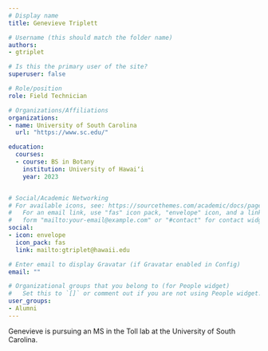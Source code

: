 ```yaml
---
# Display name
title: Genevieve Triplett

# Username (this should match the folder name)
authors:
- gtriplet

# Is this the primary user of the site?
superuser: false

# Role/position
role: Field Technician

# Organizations/Affiliations
organizations:
- name: University of South Carolina
  url: "https://www.sc.edu/"

education:
  courses:
  - course: BS in Botany
    institution: University of Hawaiʻi
    year: 2023


# Social/Academic Networking
# For available icons, see: https://sourcethemes.com/academic/docs/page-builder/#icons
#   For an email link, use "fas" icon pack, "envelope" icon, and a link in the
#   form "mailto:your-email@example.com" or "#contact" for contact widget.
social:
- icon: envelope
  icon_pack: fas
  link: mailto:gtriplet@hawaii.edu

# Enter email to display Gravatar (if Gravatar enabled in Config)
email: ""

# Organizational groups that you belong to (for People widget)
#   Set this to `[]` or comment out if you are not using People widget.
user_groups:
- Alumni
---
```


Genevieve is pursuing an MS in the Toll lab at the University of South Carolina.
